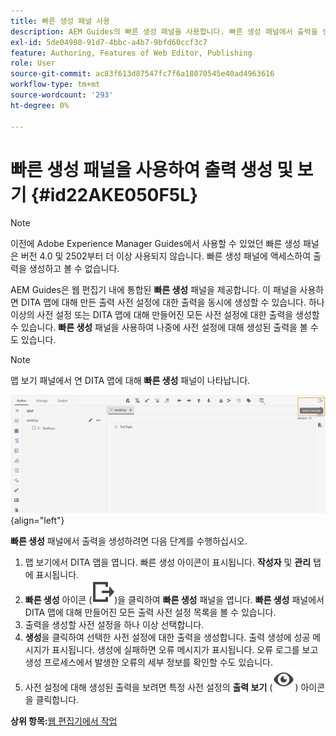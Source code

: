 ```yaml
---
title: 빠른 생성 패널 사용
description: AEM Guides의 빠른 생성 패널을 사용합니다. 빠른 생성 패널에서 출력을 생성하고 보는 방법에 대해 알아봅니다.
exl-id: 5de04980-91d7-4bbc-a4b7-9bfd60ccf3c7
feature: Authoring, Features of Web Editor, Publishing
role: User
source-git-commit: ac83f613d87547fc7f6a18070545e40ad4963616
workflow-type: tm+mt
source-wordcount: '293'
ht-degree: 0%

---
```


# 빠른 생성 패널을 사용하여 출력 생성 및 보기 {#id22AKE050F5L}

>[!NOTE]
>
> 이전에 Adobe Experience Manager Guides에서 사용할 수 있었던 빠른 생성 패널은 버전 4.0 및 2502부터 더 이상 사용되지 않습니다. 빠른 생성 패널에 액세스하여 출력을 생성하고 볼 수 없습니다.


AEM Guides은 웹 편집기 내에 통합된 **빠른 생성** 패널을 제공합니다. 이 패널을 사용하면 DITA 맵에 대해 만든 출력 사전 설정에 대한 출력을 동시에 생성할 수 있습니다. 하나 이상의 사전 설정 또는 DITA 맵에 대해 만들어진 모든 사전 설정에 대한 출력을 생성할 수 있습니다. **빠른 생성** 패널을 사용하여 나중에 사전 설정에 대해 생성된 출력을 볼 수도 있습니다.

>[!NOTE]
>
> 맵 보기 패널에서 연 DITA 맵에 대해 **빠른 생성** 패널이 나타납니다.

![](images/quick-generate-map-view.png){align="left"}

**빠른 생성** 패널에서 출력을 생성하려면 다음 단계를 수행하십시오.

1. 맵 보기에서 DITA 맵을 엽니다. 빠른 생성 아이콘이 표시됩니다. **작성자** 및 **관리** 탭에 표시됩니다.
1. **빠른 생성** 아이콘 \(![](images/quick-generate-icon.svg)\)을 클릭하여 **빠른 생성** 패널을 엽니다. **빠른 생성** 패널에서 DITA 맵에 대해 만들어진 모든 출력 사전 설정 목록을 볼 수 있습니다.
1. 출력을 생성할 사전 설정을 하나 이상 선택합니다.
1. **생성**&#x200B;을 클릭하여 선택한 사전 설정에 대한 출력을 생성합니다. 출력 생성에 성공 메시지가 표시됩니다. 생성에 실패하면 오류 메시지가 표시됩니다. 오류 로그를 보고 생성 프로세스에서 발생한 오류의 세부 정보를 확인할 수도 있습니다.
1. 사전 설정에 대해 생성된 출력을 보려면 특정 사전 설정의 **출력 보기** \(![](images/view-output-icon.svg)\) 아이콘을 클릭합니다.

**상위 항목:**&#x200B;[&#x200B;웹 편집기에서 작업](web-editor.md)
